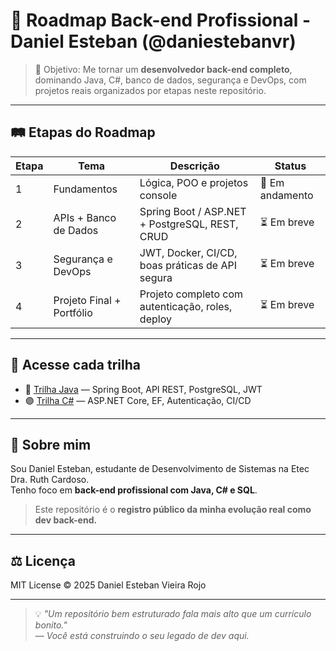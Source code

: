 # 🧭 Roadmap Back-end Profissional - Daniel Esteban (@daniestebanvr)

> 🎯 Objetivo: Me tornar um **desenvolvedor back-end completo**, dominando Java, C#, banco de dados, segurança e DevOps, com projetos reais organizados por etapas neste repositório.

---

## 🛤️ Etapas do Roadmap

| Etapa | Tema                                  | Descrição                                                             | Status |
|-------|---------------------------------------|----------------------------------------------------------------------|--------|
| 1     | Fundamentos                           | Lógica, POO e projetos console                                       | 🚧 Em andamento |
| 2     | APIs + Banco de Dados                 | Spring Boot / ASP.NET + PostgreSQL, REST, CRUD                       | ⏳ Em breve     |
| 3     | Segurança e DevOps                    | JWT, Docker, CI/CD, boas práticas de API segura                      | ⏳ Em breve     |
| 4     | Projeto Final + Portfólio             | Projeto completo com autenticação, roles, deploy                     | ⏳ Em breve     |

---

## 🔗 Acesse cada trilha

- 🔷 [Trilha Java](./java/README.md) — Spring Boot, API REST, PostgreSQL, JWT
- 🟣 [Trilha C#](./csharp/README.md) — ASP.NET Core, EF, Autenticação, CI/CD

---

## 🧠 Sobre mim

Sou Daniel Esteban, estudante de Desenvolvimento de Sistemas na Etec Dra. Ruth Cardoso.  
Tenho foco em **back-end profissional com Java, C# e SQL**.

> Este repositório é o **registro público da minha evolução real como dev back-end.** 

---

## ⚖️ Licença

MIT License © 2025 Daniel Esteban Vieira Rojo

---

> 💡 _"Um repositório bem estruturado fala mais alto que um currículo bonito."_  
> — *Você está construindo o seu legado de dev aqui.*
